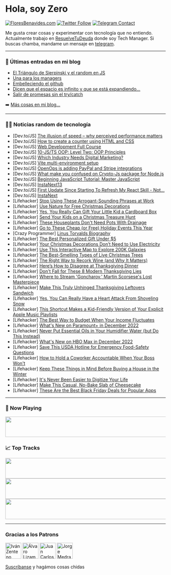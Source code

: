 # Hola, soy Zero

[![FloresBenavides.com](https://img.shields.io/website?down_message=oops&label=MiBlog&style=for-the-badge&up_message=online&url=https%3A%2F%2Ffloresbenavides.com)](https://floresbenavides.com) [![Twitter Follow](https://img.shields.io/twitter/follow/ZeroDragon?color=%231DA1F2&label=Follow&logo=twitter&logoColor=ffffff&style=for-the-badge)](https://twitter.com/zerodragon) [![Telegram Contact](https://img.shields.io/badge/escr%C3%ADbeme-ZeroDragon-%2326A5E4?style=for-the-badge&logo=telegram)](https://t.me/zerodragon)

Me gusta crear cosas y experimentar con tecnología que no entiendo.
Actualmente trabajo en [ResuelveTuDeuda](http://github.com/resuelve) donde soy Tech Manager.
Si buscas chamba, mandame un mensaje en [telegram](https://t.me/zerodragon).

---

### 📕 Últimas entradas en mi blog
<!-- BLOG-POST-LIST:START -->
- [El Triángulo de Sierpinski y el random en JS](https://floresbenavides.com/el-triangulo-de-sierpinski-y-el-random-en-js/)
- [Una para los managers](https://floresbenavides.com/una-para-los-managers/)
- [Embelleciendo el github](https://floresbenavides.com/embelleciendo-el-github/)
- [Dicen que el espacio es infinito y que se está expandiendo…](https://floresbenavides.com/dicen-que-el-espacio-es-infinito-y-que-se-esta-expandiendo/)
- [Salir de promesas sin el try/catch](https://floresbenavides.com/salir-de-promesas-sin-el-try-catch/)
<!-- BLOG-POST-LIST:END -->

➡️ [Más cosas en mi blog...](https://floresbenavides.com)

---

### 👨‍💻 Noticias random de tecnología
<!-- TECH-POSTS:START -->
- [Dev.to/JS] [The illusion of speed – why perceived performance matters](https://dev.to/enterspeed/the-illusion-of-speed-why-perceived-performance-matters-f38)
- [Dev.to/JS] [How to create a counter using HTML and CSS](https://dev.to/folasayosamuel/how-to-create-a-counter-using-html-and-css-3dob)
- [Dev.to/JS] [Web Development Full Course](https://dev.to/tejashwinivijaykumar/web-development-full-course-3cdk)
- [Dev.to/JS] [10-JS/TS OOP: Level Two: OOP Principles](https://dev.to/hassanzohdy/10-jsts-oop-level-two-oop-principles-4hon)
- [Dev.to/JS] [Which Industry Needs Digital Marketing?](https://dev.to/azeeem42606885/which-industry-needs-digital-marketing-3oib)
- [Dev.to/JS] [Vite multi-environment setup](https://dev.to/jicking/vite-multi-environment-setup-5d2)
- [Dev.to/JS] [OpenOps is adding PayPal and Stripe integrations](https://dev.to/theplugjumbo/openops-is-adding-paypal-and-stripe-integrations-31bo)
- [Dev.to/JS] [What make you confused on Crypto-Js package for Node.js](https://dev.to/akashcsemu/what-make-you-confused-on-crypto-js-package-for-nodejs-5c2a)
- [Dev.to/JS] [Beginning JavaScript Tutorial: Master JavaScript](https://dev.to/juannharr/beginning-javascript-tutorial-master-javascript-579m)
- [Dev.to/JS] [InstaNext13](https://dev.to/tookooltech/instanext13-1fai)
- [Dev.to/JS] [First Update Since Starting To Refresh My React Skill - Not...](https://dev.to/ty_51/first-update-since-starting-to-refresh-my-react-skill-not-1p2o)
- [Dev.to/JS] [InstaNext](https://dev.to/tookooltech/instanext-3fe)
- [Lifehacker] [Stop Using These Arrogant-Sounding Phrases at Work](https://lifehacker.com/stop-using-these-arrogant-sounding-phrases-at-work-1849822215)
- [Lifehacker] [Use Nature for Free Christmas Decorations](https://lifehacker.com/use-nature-for-free-christmas-decorations-1849822221)
- [Lifehacker] [Yes, You Really Can Gift Your Little Kid a Cardboard Box](https://lifehacker.com/yes-you-really-can-gift-your-little-kid-a-cardboard-bo-1849822223)
- [Lifehacker] [Send Your Kids on a Christmas Treasure Hunt](https://lifehacker.com/send-your-kids-on-a-christmas-treasure-hunt-1849822183)
- [Lifehacker] [These Houseplants Don&#39;t Need Pots With Drainage](https://lifehacker.com/these-houseplants-dont-need-pots-with-drainage-1849822191)
- [Lifehacker] [Go to These Cheap &lpar;or Free&rpar; Holiday Events This Year](https://lifehacker.com/go-to-these-cheap-or-free-holiday-events-this-year-1849822194)
- [Crazy Programmer] [Linus Torvalds Biography](https://www.thecrazyprogrammer.com/2022/11/linus-torvalds-biography.html)
- [Lifehacker] [The Best Personalized Gift Under $5](https://lifehacker.com/the-best-personalized-gift-under-5-1849820831)
- [Lifehacker] [Your Christmas Decorations Don’t Need to Use Electricity](https://lifehacker.com/your-christmas-decorations-don-t-need-to-use-electricit-1849820832)
- [Lifehacker] [Use This Interactive Map to Explore 200K Galaxies](https://lifehacker.com/use-this-interactive-map-to-explore-200k-galaxies-1849820835)
- [Lifehacker] [The Best-Smelling Types of Live Christmas Trees](https://lifehacker.com/the-best-smelling-types-of-live-christmas-trees-1849819020)
- [Lifehacker] [The Right Way to Recork Wine &lpar;and Why It Matters&rpar;](https://lifehacker.com/the-right-way-to-recork-wine-and-why-it-matters-1849819025)
- [Lifehacker] [Here’s How to Disagree at Thanksgiving Dinner](https://lifehacker.com/here-s-how-to-disagree-at-thanksgiving-dinner-1849816916)
- [Lifehacker] [Don&#39;t Fall for These 8 Modern Thanksgiving Lies](https://lifehacker.com/dont-fall-for-these-8-modern-thanksgiving-lies-1849818505)
- [Lifehacker] [Where to Stream &#39;Goncharov,&#39; Martin Scorsese&#39;s Lost Masterpiece](https://lifehacker.com/where-to-stream-goncharov-martin-scorseses-lost-master-1849817752)
- [Lifehacker] [Make This Truly Unhinged Thanksgiving Leftovers Sandwich](https://lifehacker.com/make-this-truly-unhinged-thanksgiving-leftovers-sandwic-1849818057)
- [Lifehacker] [Yes, You Can Really Have a Heart Attack From Shoveling Snow](https://lifehacker.com/yes-you-can-really-have-a-heart-attack-from-shoveling-1849818044)
- [Lifehacker] [This Shortcut Makes a Kid-Friendly Version of Your Explicit Apple Music Playlists](https://lifehacker.com/this-shortcut-makes-a-kid-friendly-version-of-your-expl-1849816768)
- [Lifehacker] [The Best Way to Budget When Your Income Fluctuates](https://lifehacker.com/the-best-way-to-budget-when-your-income-fluctuates-1849817240)
- [Lifehacker] [What&#39;s New on Paramount+ in December 2022](https://lifehacker.com/whats-new-on-paramount-in-december-2022-1849817476)
- [Lifehacker] [Never Put Essential Oils in Your Humidifier Water &lpar;but Do This Instead&rpar;](https://lifehacker.com/never-put-essential-oils-in-your-humidifier-water-but-1849816664)
- [Lifehacker] [What&#39;s New on HBO Max in December 2022](https://lifehacker.com/whats-new-on-hbo-max-in-december-2022-1849817318)
- [Lifehacker] [Save This USDA Hotline for Emergency Food-Safety Questions](https://lifehacker.com/save-this-usda-hotline-for-emergency-food-safety-questi-1849817203)
- [Lifehacker] [How to Hold a Coworker Accountable When Your Boss Won&#39;t](https://lifehacker.com/how-to-hold-a-coworker-accountable-when-your-boss-wont-1849816741)
- [Lifehacker] [Keep These Things in Mind Before Buying a House in the Winter](https://lifehacker.com/keep-these-things-in-mind-before-buying-a-house-in-the-1849817071)
- [Lifehacker] [It&#39;s Never Been Easier to Digitize Your Life](https://lifehacker.com/its-never-been-easier-to-digitize-your-life-1849816670)
- [Lifehacker] [Make This Casual, No-Bake Slab of Cheesecake](https://lifehacker.com/make-this-casual-no-bake-slab-of-cheesecake-1849816536)
- [Lifehacker] [These Are the Best Black Friday Deals for Popular Apps](https://lifehacker.com/these-are-the-best-black-friday-deals-for-popular-apps-1849816196)<!-- TECH-POSTS:END -->

---

### 🎵 Now Playing
<a href="https://spotify-now-playing-dun.vercel.app/now-playing?open"><img src="https://spotify-now-playing-dun.vercel.app/now-playing" width="540" height="64"></a>

### 📈 Top Tracks
<a href="https://spotify-now-playing-dun.vercel.app/top-tracks?i=1&open"><img src="https://spotify-now-playing-dun.vercel.app/top-tracks?i=1" width="540" height="64"></a>
<a href="https://spotify-now-playing-dun.vercel.app/top-tracks?i=2&open"><img src="https://spotify-now-playing-dun.vercel.app/top-tracks?i=2" width="540" height="64"></a>
<a href="https://spotify-now-playing-dun.vercel.app/top-tracks?i=3&open"><img src="https://spotify-now-playing-dun.vercel.app/top-tracks?i=3" width="540" height="64"></a>

---

### Gracias a los Patrons
[<img src="https://avatars.githubusercontent.com/u/243380?v=4" alt="Iván Zenteno" width="50px">](https://github.com/k001) [<img src="https://avatars.githubusercontent.com/u/19955639?v=4" alt="Álvaro Lizama" width="50px">](https://github.com/alvarolizama) [<img src="https://avatars.githubusercontent.com/u/2718753?v=4" alt="Juan Carlos Ruiz" width="50px">](https://github.com/JuanCrg90) [<img src="https://avatars.githubusercontent.com/u/37025?v=4" alt="Jorge Medrano" width="50px">](https://github.com/h1pp1e) 

[Suscríbanse](https://www.patreon.com/zerodragon) y hagámos cosas chidas
